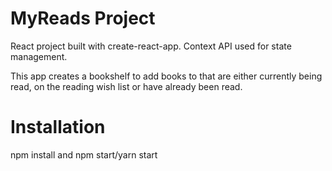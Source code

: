 # MyReads Project

React project built with create-react-app. Context API used for state management.

This app creates a bookshelf to add books to that are either currently being read, on the reading wish list or have already been read.

# Installation

npm install and npm start/yarn start
